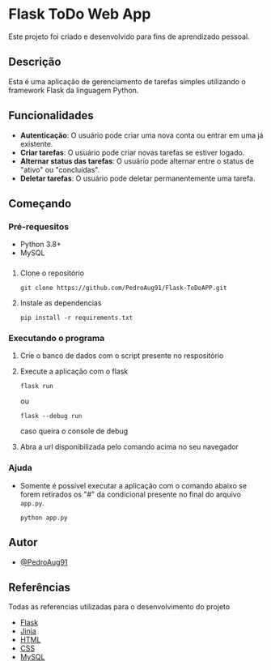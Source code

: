 # Flask ToDo Web App
Este projeto foi criado e desenvolvido para fins de aprendizado pessoal. 

## Descrição
Esta é uma aplicação de gerenciamento de tarefas simples utilizando o framework Flask da linguagem Python.

## Funcionalidades
- **Autenticação**: O usuário pode criar uma nova conta ou entrar em uma já existente.
- **Criar tarefas**: O usuário pode criar novas tarefas se estiver logado.
- **Alternar status das tarefas**: O usuário pode alternar entre o status de "ativo" ou "concluídas".
- **Deletar tarefas**: O usuário pode deletar permanentemente uma tarefa.

## Começando 

### Pré-requesitos

- Python 3.8+
- MySQL

### 

1. Clone o repositório 
    ```
    git clone https://github.com/PedroAug91/Flask-ToDoAPP.git
    ```
2. Instale as dependencias 
    ```
    pip install -r requirements.txt
    ```

### Executando o programa

1. Crie o banco de dados com o script presente no respositório 
2. Execute a aplicação com o flask 
    ```
    flask run 
    ```
    ou

    ```
    flask --debug run
    ```
    caso queira o console de debug
3. Abra a url disponibilizada pelo comando acima no seu navegador

### Ajuda
- Somente é possível executar a aplicação com o comando abaixo se forem retirados os "#" da condicional presente no final do arquivo `app.py`.

    ```
    python app.py
    ```


## Autor

* [@PedroAug91](https://github.com/PedroAug91)

## Referências
Todas as referencias utilizadas para o desenvolvimento do projeto
* [Flask](https://flask.palletsprojects.com/en/3.0.x/)
* [Jinja](https://jinja.palletsprojects.com/en/3.1.x/)
* [HTML](https://www.w3schools.com/html/default.asp)
* [CSS](https://www.w3schools.com/css/default.asp)
* [MySQL](https://www.w3schools.com/mysql/default.asp)
